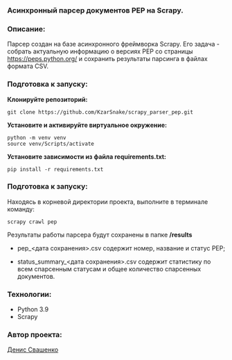 ### Асинхронный парсер документов PEP на Scrapy.

### Описание:
Парсер создан на базе асинхронного фреймворка Scrapy. Его задача - собрать актуальную информацию о версиях PEP со страницы https://peps.python.org/ и сохранить результаты парсинга в файлах формата CSV.

### Подготовка к запуску:
**Клонируйте репозиторий:**
```
git clone https://github.com/KzarSnake/scrapy_parser_pep.git
```
**Установите и активируйте виртуальное окружение:**
```
python -m venv venv
source venv/Scripts/activate
```
**Установите зависимости из файла requirements.txt:**
```
pip install -r requirements.txt
```

### Подготовка к запуску:
Находясь в корневой директории проекта, выполните в терминале команду:
```
scrapy crawl pep
```

Результаты работы парсера будут сохранены в папке **/results**

- pep_<дата сохранения>.csv содержит номер, название и статус PEP;

- status_summary_<дата сохранения>.csv содержит статистику по всем спарсенным статусам и общее количество спарсенных документов.

### Технологии:
- Python 3.9
- Scrapy

### Автор проекта:

[Денис Свашенко](https://github.com/KzarSnake)
